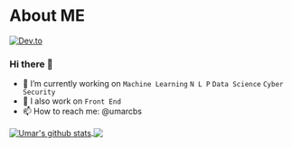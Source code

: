 # About ME
[![Dev.to](https://github-readme-stats.vercel.app/api/pin/?username=umarcbs&repo=ReadME)](https://github.com/umarcbs/ReadME)
### Hi there 👋

- 🔭 I’m currently working on `Machine Learning` `N L P` `Data Science` `Cyber Security` 
- 🌱 I also work on `Front End`
- 📫 How to reach me: @umarcbs

<a href="https://github.com/umarcbs/ReadME">
  <img align="center" src="https://github-readme-stats.vercel.app/api?username=umarcbs&show_icons=true&theme=radical&include_all_commits=true)" alt="Umar's github stats" />
</a>
<a href="https://github.com/umarcbs/ReadME">
  <img align="center" src="https://github-readme-stats.vercel.app/api/top-langs/?username=umarcbs&show_icons=true&theme=radical"](https://github.com/umarcbs/github-readme-stats" />
</a>
